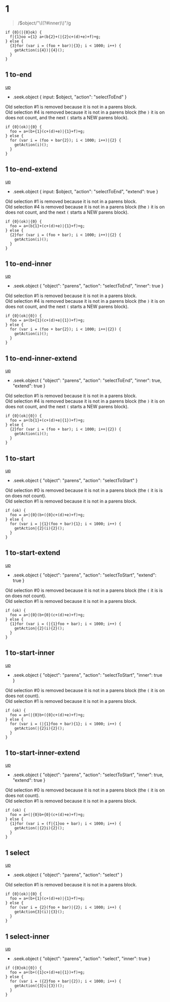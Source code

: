 # 1

> /\$object/"\\((?#inner)\\)"/g

```
if {0}(|{0}ok) {
  f|{1}oo ={1} a+(b{2}+(|{2}c+(d)+e)+f)+g;
} else {
  {3}for (var i = (foo + bar)|{3}; i < 1000; i++) {
    getAction(i{4})|{4}();
  }
}
```

## 1 to-end
[up](#1)

- .seek.object { input: $object, "action": "selectToEnd" }

Old selection #1 is removed because it is not in a parens block.  
Old selection #4 is removed because it is not in a parens block (the `)` it is
on does not count, and the next `(` starts a NEW parens block).

```
if {0}(ok)|{0} {
  foo = a+(b+{1}(c+(d)+e)|{1}+f)+g;
} else {
  for (var i = (foo + bar{2}); i < 1000; i++)|{2} {
    getAction(i)();
  }
}
```

## 1 to-end-extend
[up](#1)

- .seek.object { input: $object, "action": "selectToEnd", "extend": true }

Old selection #1 is removed because it is not in a parens block.  
Old selection #4 is removed because it is not in a parens block (the `)` it is
on does not count, and the next `(` starts a NEW parens block).

```
if {0}(ok)|{0} {
  foo = a+(b{1}+(c+(d)+e)|{1}+f)+g;
} else {
  {2}for (var i = (foo + bar); i < 1000; i++)|{2} {
    getAction(i)();
  }
}
```

## 1 to-end-inner
[up](#1)

- .seek.object { "object": "parens", "action": "selectToEnd", "inner": true }

Old selection #1 is removed because it is not in a parens block.  
Old selection #4 is removed because it is not in a parens block (the `)` it is
on does not count, and the next `(` starts a NEW parens block).

```
if {0}(ok|{0}) {
  foo = a+(b+{1}(c+(d)+e|{1})+f)+g;
} else {
  for (var i = (foo + bar{2}); i < 1000; i++|{2}) {
    getAction(i)();
  }
}
```

## 1 to-end-inner-extend
[up](#1)

- .seek.object { "object": "parens", "action": "selectToEnd", "inner": true, "extend": true }

Old selection #1 is removed because it is not in a parens block.  
Old selection #4 is removed because it is not in a parens block (the `)` it is
on does not count, and the next `(` starts a NEW parens block).

```
if {0}(ok|{0}) {
  foo = a+(b{1}+(c+(d)+e|{1})+f)+g;
} else {
  {2}for (var i = (foo + bar); i < 1000; i++|{2}) {
    getAction(i)();
  }
}
```

## 1 to-start
[up](#1)

- .seek.object { "object": "parens", "action": "selectToStart" }

Old selection #0 is removed because it is not in a parens block (the `(` it is
is on does not count).  
Old selection #1 is removed because it is not in a parens block.

```
if (ok) {
  foo = a+|{0}(b+({0}c+(d)+e)+f)+g;
} else {
  for (var i = |{1}(foo + bar){1}; i < 1000; i++) {
    getAction|{2}(i){2}();
  }
}
```

## 1 to-start-extend
[up](#1)

- .seek.object { "object": "parens", "action": "selectToStart", "extend": true }

Old selection #0 is removed because it is not in a parens block (the `(` it is
is on does not count).  
Old selection #1 is removed because it is not in a parens block.

```
if (ok) {
  foo = a+|{0}(b+{0}(c+(d)+e)+f)+g;
} else {
  {1}for (var i = (|{1}foo + bar); i < 1000; i++) {
    getAction|{2}(i){2}();
  }
}
```

## 1 to-start-inner
[up](#1)

- .seek.object { "object": "parens", "action": "selectToStart", "inner": true }

Old selection #0 is removed because it is not in a parens block (the `(` it is
on does not count).  
Old selection #1 is removed because it is not in a parens block.

```
if (ok) {
  foo = a+(|{0}b+({0}c+(d)+e)+f)+g;
} else {
  for (var i = (|{1}foo + bar){1}; i < 1000; i++) {
    getAction(|{2}i){2}();
  }
}
```

## 1 to-start-inner-extend
[up](#1)

- .seek.object { "object": "parens", "action": "selectToStart", "inner": true, "extend": true }

Old selection #0 is removed because it is not in a parens block (the `(` it is
on does not count).  
Old selection #1 is removed because it is not in a parens block.

```
if (ok) {
  foo = a+(|{0}b+{0}(c+(d)+e)+f)+g;
} else {
  {1}for (var i = (f|{1}oo + bar); i < 1000; i++) {
    getAction(|{2}i){2}();
  }
}
```

## 1 select
[up](#1)

- .seek.object { "object": "parens", "action": "select" }

Old selection #1 is removed because it is not in a parens block.

```
if {0}(ok)|{0} {
  foo = a+(b+{1}(c+(d)+e)|{1}+f)+g;
} else {
  for (var i = {2}(foo + bar)|{2}; i < 1000; i++) {
    getAction{3}(i)|{3}();
  }
}
```

## 1 select-inner
[up](#1)

- .seek.object { "object": "parens", "action": "select", "inner": true }

```
if ({0}ok|{0}) {
  foo = a+(b+({1}c+(d)+e|{1})+f)+g;
} else {
  for (var i = ({2}foo + bar|{2}); i < 1000; i++) {
    getAction({3}i|{3})();
  }
}
```
